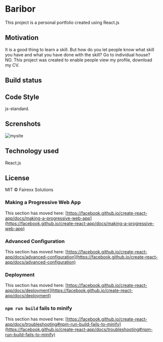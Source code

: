 # Baribor

This project is a personal portfolio created using React.js

## Motivation

It is a good thing to learn a skill. But how do you let people know what skill you have and what you have done with the skill? Go to individual house? NO.
This project was created to enable people view my profile, download my CV.

## Build status



## Code Style

js-standard.

## Screnshots

![mysite](https://user-images.githubusercontent.com/72752100/151372235-4f63191f-a322-4853-b623-a7c46103f10b.JPG)


## Technology used

React.js


## License

MIT © Fairexx Solutions

### Making a Progressive Web App

This section has moved here: [https://facebook.github.io/create-react-app/docs/making-a-progressive-web-app](https://facebook.github.io/create-react-app/docs/making-a-progressive-web-app)

### Advanced Configuration

This section has moved here: [https://facebook.github.io/create-react-app/docs/advanced-configuration](https://facebook.github.io/create-react-app/docs/advanced-configuration)

### Deployment

This section has moved here: [https://facebook.github.io/create-react-app/docs/deployment](https://facebook.github.io/create-react-app/docs/deployment)

### `npm run build` fails to minify

This section has moved here: [https://facebook.github.io/create-react-app/docs/troubleshooting#npm-run-build-fails-to-minify](https://facebook.github.io/create-react-app/docs/troubleshooting#npm-run-build-fails-to-minify)
